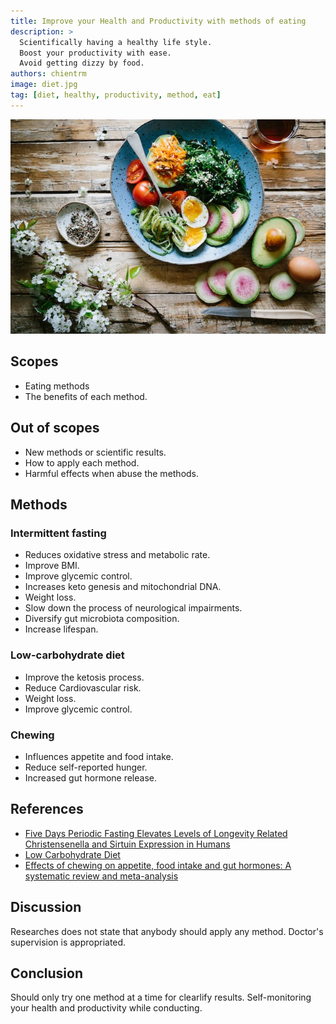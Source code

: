 ```yaml
---
title: Improve your Health and Productivity with methods of eating
description: >
  Scientifically having a healthy life style.
  Boost your productivity with ease.
  Avoid getting dizzy by food.
authors: chientrm
image: diet.jpg
tag: [diet, healthy, productivity, method, eat]
---
```


![Improve your Health and Productivity with methods of eating](diet.jpg)

## Scopes

- Eating methods
- The benefits of each method.

## Out of scopes

- New methods or scientific results.
- How to apply each method.
- Harmful effects when abuse the methods.

## Methods

### Intermittent fasting

- Reduces oxidative stress and metabolic rate.
- Improve BMI.
- Improve glycemic control.
- Increases keto genesis and mitochondrial DNA.
- Weight loss.
- Slow down the process of neurological impairments.
- Diversify gut microbiota composition.
- Increase lifespan.

### Low-carbohydrate diet

- Improve the ketosis process.
- Reduce Cardiovascular risk.
- Weight loss.
- Improve glycemic control.

### Chewing

- Influences appetite and food intake.
- Reduce self-reported hunger.
- Increased gut hormone release.

## References

- [Five Days Periodic Fasting Elevates Levels of Longevity
  Related Christensenella and Sirtuin Expression in Humans](
  https://www.ncbi.nlm.nih.gov/pmc/articles/PMC7956384/
  )
- [Low Carbohydrate Diet](https://www.ncbi.nlm.nih.gov/books/NBK537084/)
- [Effects of chewing on appetite, food intake and gut hormones:
  A systematic review and meta-analysis](
  https://www.sciencedirect.com/science/article/pii/S0031938415300317
  )

## Discussion

Researches does not state that anybody should apply any method.
Doctor's supervision is appropriated.

## Conclusion

Should only try one method at a time for clearlify results.
Self-monitoring your health and productivity while conducting.